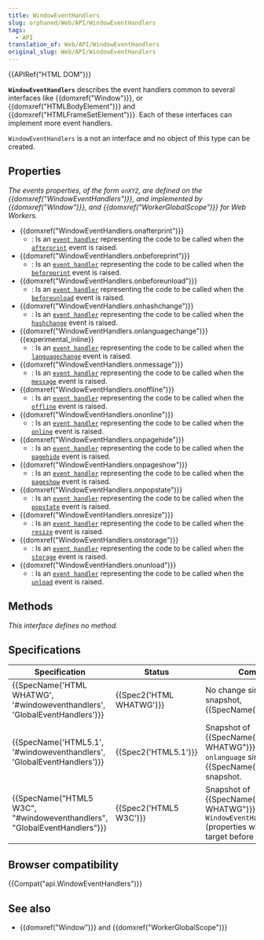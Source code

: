 ```yaml
---
title: WindowEventHandlers
slug: orphaned/Web/API/WindowEventHandlers
tags:
  - API
translation_of: Web/API/WindowEventHandlers
original_slug: Web/API/WindowEventHandlers
---
```

{{APIRef("HTML DOM")}}

**`WindowEventHandlers`** describes the event handlers common to several interfaces like {{domxref("Window")}}, or {{domxref("HTMLBodyElement")}} and {{domxref("HTMLFrameSetElement")}}. Each of these interfaces can implement more event handlers.

`WindowEventHandlers` is a not an interface and no object of this type can be created.

## Properties

_The events properties, of the form `onXYZ`, are defined on the {{domxref("WindowEventHandlers")}}, and implemented by {{domxref("Window")}}, and {{domxref("WorkerGlobalScope")}} for Web Workers._

- {{domxref("WindowEventHandlers.onafterprint")}}
  - : Is an [`event handler`](/es/docs/Web/Reference/Events/Event_handlers) representing the code to be called when the [`afterprint`](/es/docs/Web/Reference/Events/afterprint) event is raised.
- {{domxref("WindowEventHandlers.onbeforeprint")}}
  - : Is an [`event handler`](/es/docs/Web/Reference/Events/Event_handlers) representing the code to be called when the [`beforeprint`](/es/docs/Web/Reference/Events/beforeprint) event is raised.
- {{domxref("WindowEventHandlers.onbeforeunload")}}
  - : Is an [`event handler`](/es/docs/Web/Reference/Events/Event_handlers) representing the code to be called when the [`beforeunload`](/es/docs/Web/Reference/Events/beforeunload) event is raised.
- {{domxref("WindowEventHandlers.onhashchange")}}
  - : Is an [`event handler`](/es/docs/Web/Reference/Events/Event_handlers) representing the code to be called when the [`hashchange`](/es/docs/Web/Reference/Events/hashchange) event is raised.
- {{domxref("WindowEventHandlers.onlanguagechange")}} {{experimental_inline}}
  - : Is an [`event handler`](/es/docs/Web/Reference/Events/Event_handlers) representing the code to be called when the [`languagechange`](/es/docs/Web/Reference/Events/languagechange) event is raised.
- {{domxref("WindowEventHandlers.onmessage")}}
  - : Is an [`event handler`](/es/docs/Web/Reference/Events/Event_handlers) representing the code to be called when the [`message`](/es/docs/Web/Reference/Events/message) event is raised.
- {{domxref("WindowEventHandlers.onoffline")}}
  - : Is an [`event handler`](/es/docs/Web/Reference/Events/Event_handlers) representing the code to be called when the [`offline`](/es/docs/Web/Reference/Events/offline) event is raised.
- {{domxref("WindowEventHandlers.ononline")}}
  - : Is an [`event handler`](/es/docs/Web/Reference/Events/Event_handlers) representing the code to be called when the [`online`](/es/docs/Web/Reference/Events/online) event is raised.
- {{domxref("WindowEventHandlers.onpagehide")}}
  - : Is an [`event handler`](/es/docs/Web/Reference/Events/Event_handlers) representing the code to be called when the [`pagehide`](/es/docs/Web/Reference/Events/pagehide) event is raised.
- {{domxref("WindowEventHandlers.onpageshow")}}
  - : Is an [`event handler`](/es/docs/Web/Reference/Events/Event_handlers) representing the code to be called when the [`pageshow`](/es/docs/Web/Reference/Events/pageshow) event is raised.
- {{domxref("WindowEventHandlers.onpopstate")}}
  - : Is an [`event handler`](/es/docs/Web/Reference/Events/Event_handlers) representing the code to be called when the [`popstate`](/es/docs/Web/Reference/Events/popstate) event is raised.
- {{domxref("WindowEventHandlers.onresize")}}
  - : Is an [`event handler`](/es/docs/Web/Reference/Events/Event_handlers) representing the code to be called when the [`resize`](/es/docs/Web/Reference/Events/resize) event is raised.
- {{domxref("WindowEventHandlers.onstorage")}}
  - : Is an [`event handler`](/es/docs/Web/Reference/Events/Event_handlers) representing the code to be called when the [`storage`](/es/docs/Web/Reference/Events/storage) event is raised.
- {{domxref("WindowEventHandlers.onunload")}}
  - : Is an [`event handler`](/es/docs/Web/Reference/Events/Event_handlers) representing the code to be called when the [`unload`](/es/docs/Web/Reference/Events/unload) event is raised.

## Methods

_This interface defines no method._

## Specifications

| Specification                                                                                        | Status                           | Comment                                                                                                                         |
| ---------------------------------------------------------------------------------------------------- | -------------------------------- | ------------------------------------------------------------------------------------------------------------------------------- |
| {{SpecName('HTML WHATWG', '#windoweventhandlers', 'GlobalEventHandlers')}} | {{Spec2('HTML WHATWG')}} | No change since the latest snapshot, {{SpecName("HTML5.1")}}.                                                          |
| {{SpecName('HTML5.1', '#windoweventhandlers', 'GlobalEventHandlers')}}         | {{Spec2('HTML5.1')}}     | Snapshot of {{SpecName("HTML WHATWG")}}. Added `onlanguage` since the {{SpecName("HTML 5")}} snapshot.           |
| {{SpecName("HTML5 W3C", "#windoweventhandlers", "GlobalEventHandlers")}}     | {{Spec2('HTML5 W3C')}}     | Snapshot of {{SpecName("HTML WHATWG")}}. Creation of `WindowEventHandlers` (properties where on the target before it). |

## Browser compatibility

{{Compat("api.WindowEventHandlers")}}

## See also

- {{domxref("Window")}} and {{domxref("WorkerGlobalScope")}}
